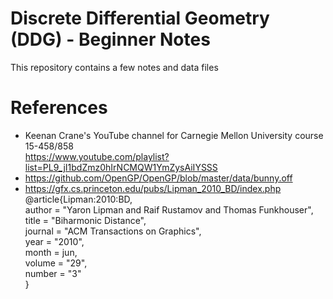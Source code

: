 # Discrete Differential Geometry (DDG) - Beginner Notes

This repository contains a few notes and data files

# References
- Keenan Crane's YouTube channel for Carnegie Mellon University course 15-458/858 \
  https://www.youtube.com/playlist?list=PL9_jI1bdZmz0hIrNCMQW1YmZysAiIYSSS
- https://github.com/OpenGP/OpenGP/blob/master/data/bunny.off
- https://gfx.cs.princeton.edu/pubs/Lipman_2010_BD/index.php \
  @article{Lipman:2010:BD, \
   author = "Yaron Lipman and Raif Rustamov and Thomas Funkhouser", \
   title = "Biharmonic Distance", \
   journal = "ACM Transactions on Graphics", \
   year = "2010", \
   month = jun, \
   volume = "29", \
   number = "3" \
}

